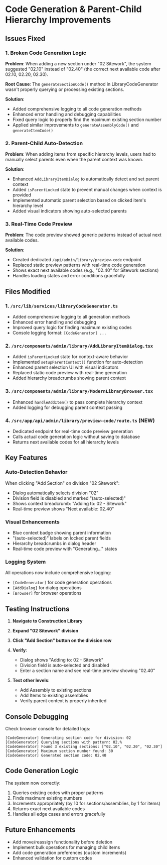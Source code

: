 # Code Generation & Parent-Child Hierarchy Improvements

## Issues Fixed

### 1. Broken Code Generation Logic
**Problem**: When adding a new section under "02 Sitework", the system suggested "02.10" instead of "02.40" (the correct next available code after 02.10, 02.20, 02.30).

**Root Cause**: The `generateSectionCode()` method in LibraryCodeGenerator wasn't properly querying or processing existing sections.

**Solution**: 
- Added comprehensive logging to all code generation methods
- Enhanced error handling and debugging capabilities
- Fixed query logic to properly find the maximum existing section number
- Applied similar improvements to `generateAssemblyCode()` and `generateItemCode()`

### 2. Parent-Child Auto-Detection
**Problem**: When adding items from specific hierarchy levels, users had to manually select parents even when the parent context was known.

**Solution**:
- Enhanced `AddLibraryItemDialog` to automatically detect and set parent context
- Added `isParentLocked` state to prevent manual changes when context is provided
- Implemented automatic parent selection based on clicked item's hierarchy level
- Added visual indicators showing auto-selected parents

### 3. Real-Time Code Preview
**Problem**: The code preview showed generic patterns instead of actual next available codes.

**Solution**:
- Created dedicated `/api/admin/library/preview-code` endpoint
- Replaced static preview patterns with real-time code generation
- Shows exact next available codes (e.g., "02.40" for Sitework sections)
- Handles loading states and error conditions gracefully

## Files Modified

### 1. `/src/lib/services/libraryCodeGenerator.ts`
- Added comprehensive logging to all generation methods
- Enhanced error handling and debugging
- Improved query logic for finding maximum existing codes
- Console logging format: `[CodeGenerator] ...`

### 2. `/src/components/admin/library/AddLibraryItemDialog.tsx`
- Added `isParentLocked` state for context-aware behavior
- Implemented `setupParentContext()` function for auto-detection
- Enhanced parent selection UI with visual indicators
- Replaced static code preview with real-time generation
- Added hierarchy breadcrumbs showing parent context

### 3. `/src/components/admin/library/ModernLibraryBrowser.tsx`
- Enhanced `handleAddItem()` to pass complete hierarchy context
- Added logging for debugging parent context passing

### 4. `/src/app/api/admin/library/preview-code/route.ts` (NEW)
- Dedicated endpoint for real-time code preview generation
- Calls actual code generation logic without saving to database
- Returns next available codes for all hierarchy levels

## Key Features

### Auto-Detection Behavior
When clicking "Add Section" on division "02 Sitework":
- Dialog automatically selects division "02" 
- Division field is disabled and marked "(auto-selected)"
- Shows context breadcrumb: "Adding to: 02 - Sitework"
- Real-time preview shows "Next available: 02.40"

### Visual Enhancements
- Blue context badge showing parent information
- "(auto-selected)" labels on locked parent fields
- Hierarchy breadcrumbs in dialog header
- Real-time code preview with "Generating..." states

### Logging System
All operations now include comprehensive logging:
- `[CodeGenerator]` for code generation operations
- `[AddDialog]` for dialog operations
- `[Browser]` for browser operations

## Testing Instructions

1. **Navigate to Construction Library**
2. **Expand "02 Sitework" division**
3. **Click "Add Section" button on the division row**
4. **Verify**:
   - Dialog shows "Adding to: 02 - Sitework"
   - Division field is auto-selected and disabled
   - Enter a section name and see real-time preview showing "02.40"

5. **Test other levels**:
   - Add Assembly to existing sections
   - Add Items to existing assemblies
   - Verify parent context is properly inherited

## Console Debugging

Check browser console for detailed logs:
```
[CodeGenerator] Generating section code for division: 02
[CodeGenerator] Querying sections with pattern: 02.%
[CodeGenerator] Found 3 existing sections: ["02.10", "02.20", "02.30"]
[CodeGenerator] Maximum section number found: 30
[CodeGenerator] Generated section code: 02.40
```

## Code Generation Logic

The system now correctly:
1. Queries existing codes with proper patterns
2. Finds maximum existing numbers
3. Increments appropriately (by 10 for sections/assemblies, by 1 for items)
4. Returns exact next available codes
5. Handles all edge cases and errors gracefully

## Future Enhancements

- Add move/reassign functionality before deletion
- Implement bulk operations for managing child items
- Add code generation preferences (custom increments)
- Enhanced validation for custom codes